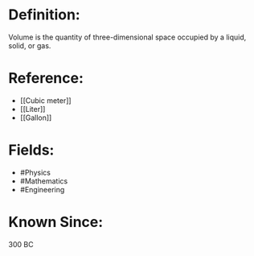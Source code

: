 

# Definition:
Volume is the quantity of three-dimensional space occupied by a liquid, solid, or gas.

# Reference:
- [[Cubic meter]]
- [[Liter]]
- [[Gallon]]

# Fields: 
- #Physics
- #Mathematics
- #Engineering

# Known Since:
300 BC

